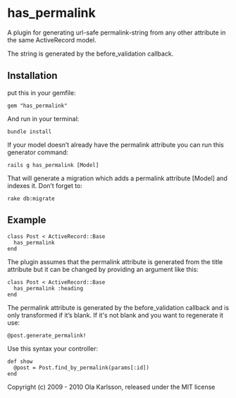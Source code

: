 # has_permalink

A plugin for generating url-safe permalink-string from any other attribute in the same ActiveRecord model.

The string is generated by the before_validation callback.

## Installation

put this in your gemfile:

    gem "has_permalink"

And run in your terminal:

    bundle install

If your model doesn’t already have the permalink attribute you can run this generator command:

    rails g has_permalink [Model]

That will generate a migration which adds a permalink attribute [Model] and indexes it. Don’t forget to:

    rake db:migrate

## Example

    class Post < ActiveRecord::Base
      has_permalink
    end

The plugin assumes that the permalink attribute is generated from the title attribute but it can be changed by providing an argument like this:

    class Post < ActiveRecord::Base
      has_permalink :heading
    end

The permalink attribute is generated by the before_validation callback and is only transformed if it’s blank. If it's not blank and you want to regenerate it use:

    @post.generate_permalink!
    
Use this syntax your controller:


    def show
      @post = Post.find_by_permalink(params[:id])
    end

Copyright (c) 2009 - 2010 Ola Karlsson, released under the MIT license
